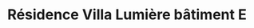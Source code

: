 ---
title: "Résidence Villa Lumière bâtiment E"
url: /armentieres/residence-villa-lumiere-batiment-e/
shop: Leerstehend
---